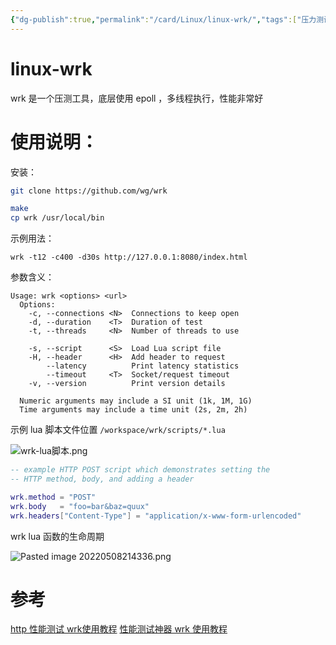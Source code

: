 ```yaml
---
{"dg-publish":true,"permalink":"/card/Linux/linux-wrk/","tags":["压力测试"],"noteIcon":"2","created":"2021-08-16T13:37:20+08:00","updated":"2024-10-21T12:50:39+08:00"}
---
```



# linux-wrk

wrk 是一个压测工具，底层使用 epoll ，多线程执行，性能非常好

# 使用说明：

安装：

```bash 
git clone https://github.com/wg/wrk 

make
cp wrk /usr/local/bin
```

示例用法：

```shell
wrk -t12 -c400 -d30s http://127.0.0.1:8080/index.html
```

参数含义：

```shell
Usage: wrk <options> <url>
  Options:
    -c, --connections <N>  Connections to keep open
    -d, --duration    <T>  Duration of test
    -t, --threads     <N>  Number of threads to use

    -s, --script      <S>  Load Lua script file
    -H, --header      <H>  Add header to request
        --latency          Print latency statistics
        --timeout     <T>  Socket/request timeout
    -v, --version          Print version details

  Numeric arguments may include a SI unit (1k, 1M, 1G)
  Time arguments may include a time unit (2s, 2m, 2h)
```

示例 lua 脚本文件位置
`/workspace/wrk/scripts/*.lua`

![wrk-lua脚本.png](/img/user/attachs/wrk-lua%E8%84%9A%E6%9C%AC.png)

```lua
-- example HTTP POST script which demonstrates setting the
-- HTTP method, body, and adding a header

wrk.method = "POST"
wrk.body   = "foo=bar&baz=quux"
wrk.headers["Content-Type"] = "application/x-www-form-urlencoded"
```

wrk lua 函数的生命周期

![Pasted image 20220508214336.png](/img/user/attachs/Pasted%20image%2020220508214336.png)

# 参考

[http 性能测试 wrk使用教程](https://juejin.cn/post/6844903550288396296)
[性能测试神器 wrk 使用教程](https://segmentfault.com/a/1190000023212126)
